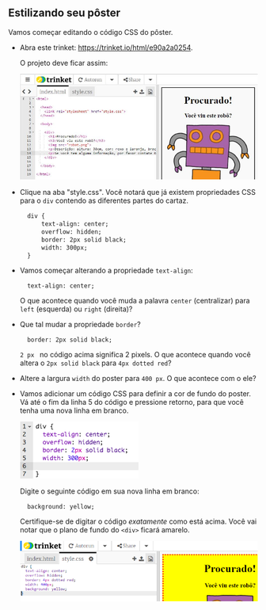 ## Estilizando seu pôster

Vamos começar editando o código CSS do pôster.

+ Abra este trinket: <a target="_blank" href="http://jumpto.cc/web-wanted">https://trinket.io/html/e90a2a0254</a>.
    
    O projeto deve ficar assim:
    
    ![captura de tela](images/wanted-starter.png)

+ Clique na aba "style.css". Você notará que já existem propriedades CSS para o `div` contendo as diferentes partes do cartaz.
    
        div {
            text-align: center;
            overflow: hidden;
            border: 2px solid black;
            width: 300px;
        }   
        

+ Vamos começar alterando a propriedade `text-align`:
    
        text-align: center;
        
    
    O que acontece quando você muda a palavra `center` (centralizar) para `left` (esquerda) ou `right` (direita)?

+ Que tal mudar a propriedade `border`?
    
        border: 2px solid black;
        
    
    `2 px ` no código acima significa 2 pixels. O que acontece quando você altera o `2px solid black` para `4px dotted red`?

+ Altere a largura `width` do poster para `400 px`. O que acontece com o ele?

+ Vamos adicionar um código CSS para definir a cor de fundo do poster. Vá até o fim da linha 5 do código e pressione retorno, para que você tenha uma nova linha em branco.
    
    ![captura de tela](images/wanted-newline.png)
    
    Digite o seguinte código em sua nova linha em branco:
    
        background: yellow;
        
    
    Certifique-se de digitar o código *exatamente* como está acima. Você vai notar que o plano de fundo do `<div>` ficará amarelo.
    
    ![captura de tela](images/wanted-background.png)